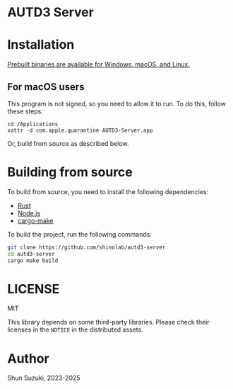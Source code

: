 # AUTD3 Server

# Installation

[Prebuilt binaries are available for Windows, macOS, and Linux.](https://github.com/shinolab/autd3-server/releases/latest)

## For macOS users

This program is not signed, so you need to allow it to run. To do this, follow these steps:
```
cd /Applications
xattr -d com.apple.quarantine AUTD3-Server.app
```
Or, build from source as described below.

# Building from source

To build from source, you need to install the following dependencies:
- [Rust](https://www.rust-lang.org/)
- [Node.js](https://nodejs.org/)
- [cargo-make](https://github.com/sagiegurari/cargo-make)

To build the project, run the following commands:
```bash
git clone https://github.com/shinolab/autd3-server
cd autd3-server
cargo make build
```

# LICENSE

MIT

This library depends on some third-party libraries. Please check their licenses in the `NOTICE` in the distributed assets.

# Author

Shun Suzuki, 2023-2025
